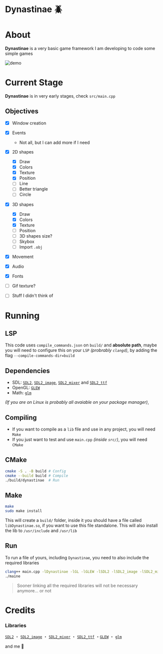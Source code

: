 # Dynastinae 🪲
# About
**Dynastinae** is a very basic game framework I am developing to code some simple games

![demo](media/demo.gif)
<!-- ![demo2](media/demo2.png) -->
<!-- ![demo3](media/demo3.png) -->

# Current Stage
**Dynastinae** is in very early stages, check `src/main.cpp`

## Objectives
- [X] Window creation
- [X] Events
    + Not all, but I can add more if I need
- [X] 2D shapes
    + [X] Draw
    + [X] Colors
    + [X] Texture
    + [X] Position
    + [ ] Line
    + [ ] Better triangle
    + [ ] Circle
- [X] 3D shapes
    + [X] Draw
    + [X] Colors
    + [X] Texture
    + [ ] Position
    + [ ] 3D shapes size?
    + [ ] Skybox
    + [ ] Import `.obj`
- [X] Movement
- [X] Audio
- [X] Fonts
- [ ] Gif texture?
- [ ] Stuff I didn't think of


# Running
## LSP
This code uses `compile_commands.json` on `build/` and **absolute path**, maybe you will need to configure this on your `LSP` *(probrably `clangd`)*, by adding the flag `--compile-commands-dir=build`

## Dependencies
- SDL: [`SDL2`](https://www.libsdl.org/), [`SDL2_image`](https://wiki.libsdl.org/SDL2_image/FrontPage), [`SDL2_mixer`](https://www.libsdl.org/projects/mixer/) and [`SDL2_ttf`](https://wiki.libsdl.org/SDL2_ttf/FrontPage)
- OpenGL: [`GLEW`](https://glew.sourceforge.net/)
- Math: [`glm`](https://github.com/g-truc/glm)

*(If you are on Linux is probably all avaiable on your package manager)*,

## Compiling
- If you want to compile as a `lib` file and use in any project, you will need `Make`
- If you just want to test and use `main.cpp` *(inside `src/`)*, you will need `CMake`

## CMake
```sh
cmake -S . -B build # Config
cmake --build build # Compile
./build/dynastinae  # Run
```

## Make
```sh
make
sudo make install
```
This will create a `build/` folder, inside it you should have a file called `libDynastinae.so`, if you want to use this file standalone. This will also install the lib to `/usr/include` and `/usr/lib`

## Run
To run a file of yours, including `Dynastinae`, you need to also include the required libraries
```sh
clang++ main.cpp -lDynastinae -lGL -lGLEW -lSDL2 -lSDL2_image -lSDL2_mixer -lSDL2_ttf -o main
./maine
```

>Sooner linking all the required libraries will not be necessary anymore... or not

# Credits
### Libraries
[`SDL2`](https://www.libsdl.org/) ・ [`SDL2_image`](https://wiki.libsdl.org/SDL2_image/FrontPage) ・ [`SDL2_mixer`](https://www.libsdl.org/projects/mixer/) ・ [`SDL2_ttf`](https://wiki.libsdl.org/SDL2_ttf/FrontPage) ・[`GLEW`](https://glew.sourceforge.net/) ・ [`glm`](https://github.com/g-truc/glm)

and me 🦇 
